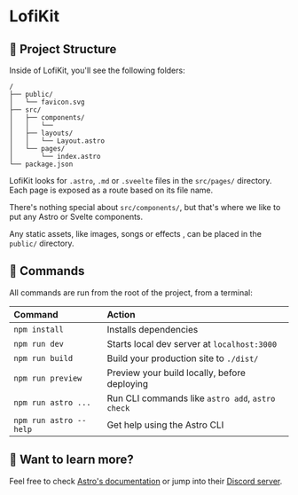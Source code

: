 # LofiKit

## 🚀 Project Structure

Inside of LofiKit, you'll see the following folders:

```
/
├── public/
│   └── favicon.svg
├── src/
│   ├── components/
│   │   └── 
│   ├── layouts/
│   │   └── Layout.astro
│   └── pages/
│       └── index.astro
└── package.json
```

LofiKit looks for `.astro`, `.md` or `.sveelte` files in the `src/pages/` directory. Each page is exposed as a route based on its file name.

There's nothing special about `src/components/`, but that's where we like to put any Astro or Svelte components.

Any static assets, like images, songs or effects , can be placed in the `public/` directory.

## 🧞 Commands

All commands are run from the root of the project, from a terminal:

| Command                | Action                                           |
| :--------------------- | :----------------------------------------------- |
| `npm install`          | Installs dependencies                            |
| `npm run dev`          | Starts local dev server at `localhost:3000`      |
| `npm run build`        | Build your production site to `./dist/`          |
| `npm run preview`      | Preview your build locally, before deploying     |
| `npm run astro ...`    | Run CLI commands like `astro add`, `astro check` |
| `npm run astro --help` | Get help using the Astro CLI                     |

## 👀 Want to learn more?

Feel free to check [Astro's documentation](https://docs.astro.build) or jump into their [Discord server](https://astro.build/chat).
